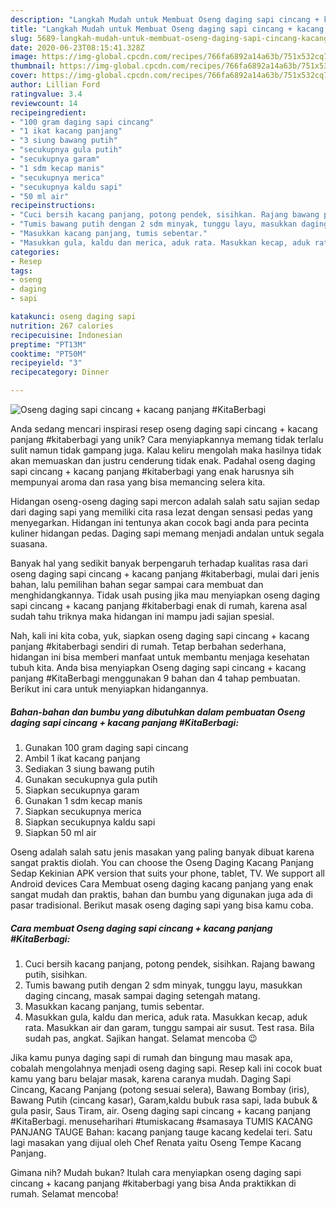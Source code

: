 ```yaml
---
description: "Langkah Mudah untuk Membuat Oseng daging sapi cincang + kacang panjang #KitaBerbagi, Bikin Ngiler"
title: "Langkah Mudah untuk Membuat Oseng daging sapi cincang + kacang panjang #KitaBerbagi, Bikin Ngiler"
slug: 5689-langkah-mudah-untuk-membuat-oseng-daging-sapi-cincang-kacang-panjang-kitaberbagi-bikin-ngiler
date: 2020-06-23T08:15:41.328Z
image: https://img-global.cpcdn.com/recipes/766fa6892a14a63b/751x532cq70/oseng-daging-sapi-cincang-kacang-panjang-kitaberbagi-foto-resep-utama.jpg
thumbnail: https://img-global.cpcdn.com/recipes/766fa6892a14a63b/751x532cq70/oseng-daging-sapi-cincang-kacang-panjang-kitaberbagi-foto-resep-utama.jpg
cover: https://img-global.cpcdn.com/recipes/766fa6892a14a63b/751x532cq70/oseng-daging-sapi-cincang-kacang-panjang-kitaberbagi-foto-resep-utama.jpg
author: Lillian Ford
ratingvalue: 3.4
reviewcount: 14
recipeingredient:
- "100 gram daging sapi cincang"
- "1 ikat kacang panjang"
- "3 siung bawang putih"
- "secukupnya gula putih"
- "secukupnya garam"
- "1 sdm kecap manis"
- "secukupnya merica"
- "secukupnya kaldu sapi"
- "50 ml air"
recipeinstructions:
- "Cuci bersih kacang panjang, potong pendek, sisihkan. Rajang bawang putih, sisihkan."
- "Tumis bawang putih dengan 2 sdm minyak, tunggu layu, masukkan daging cincang, masak sampai daging setengah matang."
- "Masukkan kacang panjang, tumis sebentar."
- "Masukkan gula, kaldu dan merica, aduk rata. Masukkan kecap, aduk rata. Masukkan air dan garam, tunggu sampai air susut. Test rasa. Bila sudah pas, angkat. Sajikan hangat. Selamat mencoba 😉"
categories:
- Resep
tags:
- oseng
- daging
- sapi

katakunci: oseng daging sapi 
nutrition: 267 calories
recipecuisine: Indonesian
preptime: "PT13M"
cooktime: "PT50M"
recipeyield: "3"
recipecategory: Dinner

---
```



![Oseng daging sapi cincang + kacang panjang #KitaBerbagi](https://img-global.cpcdn.com/recipes/766fa6892a14a63b/751x532cq70/oseng-daging-sapi-cincang-kacang-panjang-kitaberbagi-foto-resep-utama.jpg)

Anda sedang mencari inspirasi resep oseng daging sapi cincang + kacang panjang #kitaberbagi yang unik? Cara menyiapkannya memang tidak terlalu sulit namun tidak gampang juga. Kalau keliru mengolah maka hasilnya tidak akan memuaskan dan justru cenderung tidak enak. Padahal oseng daging sapi cincang + kacang panjang #kitaberbagi yang enak harusnya sih mempunyai aroma dan rasa yang bisa memancing selera kita.

Hidangan oseng-oseng daging sapi mercon adalah salah satu sajian sedap dari daging sapi yang memiliki cita rasa lezat dengan sensasi pedas yang menyegarkan. Hidangan ini tentunya akan cocok bagi anda para pecinta kuliner hidangan pedas. Daging sapi memang menjadi andalan untuk segala suasana.

Banyak hal yang sedikit banyak berpengaruh terhadap kualitas rasa dari oseng daging sapi cincang + kacang panjang #kitaberbagi, mulai dari jenis bahan, lalu pemilihan bahan segar sampai cara membuat dan menghidangkannya. Tidak usah pusing jika mau menyiapkan oseng daging sapi cincang + kacang panjang #kitaberbagi enak di rumah, karena asal sudah tahu triknya maka hidangan ini mampu jadi sajian spesial.


Nah, kali ini kita coba, yuk, siapkan oseng daging sapi cincang + kacang panjang #kitaberbagi sendiri di rumah. Tetap berbahan sederhana, hidangan ini bisa memberi manfaat untuk membantu menjaga kesehatan tubuh kita. Anda bisa menyiapkan Oseng daging sapi cincang + kacang panjang #KitaBerbagi menggunakan 9 bahan dan 4 tahap pembuatan. Berikut ini cara untuk menyiapkan hidangannya.

<!--inarticleads1-->

##### Bahan-bahan dan bumbu yang dibutuhkan dalam pembuatan Oseng daging sapi cincang + kacang panjang #KitaBerbagi:

1. Gunakan 100 gram daging sapi cincang
1. Ambil 1 ikat kacang panjang
1. Sediakan 3 siung bawang putih
1. Gunakan secukupnya gula putih
1. Siapkan secukupnya garam
1. Gunakan 1 sdm kecap manis
1. Siapkan secukupnya merica
1. Siapkan secukupnya kaldu sapi
1. Siapkan 50 ml air


Oseng adalah salah satu jenis masakan yang paling banyak dibuat karena sangat praktis diolah. You can choose the Oseng Daging Kacang Panjang Sedap Kekinian APK version that suits your phone, tablet, TV. We support all Android devices Cara Membuat oseng daging kacang panjang yang enak sangat mudah dan praktis, bahan dan bumbu yang digunakan juga ada di pasar tradisional. Berikut masak oseng daging sapi yang bisa kamu coba. 

<!--inarticleads2-->

##### Cara membuat Oseng daging sapi cincang + kacang panjang #KitaBerbagi:

1. Cuci bersih kacang panjang, potong pendek, sisihkan. Rajang bawang putih, sisihkan.
1. Tumis bawang putih dengan 2 sdm minyak, tunggu layu, masukkan daging cincang, masak sampai daging setengah matang.
1. Masukkan kacang panjang, tumis sebentar.
1. Masukkan gula, kaldu dan merica, aduk rata. Masukkan kecap, aduk rata. Masukkan air dan garam, tunggu sampai air susut. Test rasa. Bila sudah pas, angkat. Sajikan hangat. Selamat mencoba 😉


Jika kamu punya daging sapi di rumah dan bingung mau masak apa, cobalah mengolahnya menjadi oseng daging sapi. Resep kali ini cocok buat kamu yang baru belajar masak, karena caranya mudah. Daging Sapi Cincang, Kacang Panjang (potong sesuai selera), Bawang Bombay (iris), Bawang Putih (cincang kasar), Garam,kaldu bubuk rasa sapi, lada bubuk &amp; gula pasir, Saus Tiram, air. Oseng daging sapi cincang + kacang panjang #KitaBerbagi. menuseharihari #tumiskacang #samasaya TUMIS KACANG PANJANG TAUGE Bahan: kacang panjang tauge kacang kedelai teri. Satu lagi masakan yang dijual oleh Chef Renata yaitu Oseng Tempe Kacang Panjang. 

Gimana nih? Mudah bukan? Itulah cara menyiapkan oseng daging sapi cincang + kacang panjang #kitaberbagi yang bisa Anda praktikkan di rumah. Selamat mencoba!
